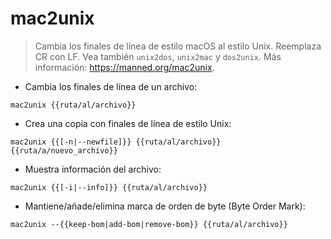 # mac2unix

> Cambia los finales de línea de estilo macOS al estilo Unix.
> Reemplaza CR con LF.
> Vea también `unix2dos`, `unix2mac` y `dos2unix`.
> Más información: <https://manned.org/mac2unix>.

- Cambia los finales de línea de un archivo:

`mac2unix {{ruta/al/archivo}}`

- Crea una copia con finales de línea de estilo Unix:

`mac2unix {{[-n|--newfile]}} {{ruta/al/archivo}} {{ruta/a/nuevo_archivo}}`

- Muestra información del archivo:

`mac2unix {{[-i|--info]}} {{ruta/al/archivo}}`

- Mantiene/añade/elimina marca de orden de byte (Byte Order Mark):

`mac2unix --{{keep-bom|add-bom|remove-bom}} {{ruta/al/archivo}}`
